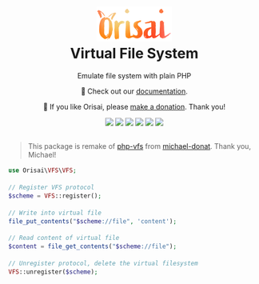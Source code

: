 <h1 align="center">
	<img src="https://github.com/orisai/.github/blob/main/images/repo_title.png?raw=true" alt="Orisai"/>
	<br/>
	Virtual File System
</h1>

<p align="center">
    Emulate file system with plain PHP
</p>

<p align="center">
	📄 Check out our <a href="docs/README.md">documentation</a>.
</p>

<p align="center">
	💸 If you like Orisai, please <a href="https://orisai.dev/sponsor">make a donation</a>. Thank you!
</p>

<p align="center">
	<a href="https://github.com/orisai/vfs/actions?query=workflow:CI+branch:v1.x"><img src="https://github.com/orisai/vfs/actions/workflows/ci.yaml/badge.svg?branch=v1.x"></a>
	<a href="https://coveralls.io/github/orisai/vfs?branch=v1.x"><img src="https://badgen.net/coveralls/c/github/orisai/vfs/v1.x?cache=300"></a>
	<a href="https://dashboard.stryker-mutator.io/reports/github.com/orisai/vfs/v1.x"><img src="https://img.shields.io/endpoint?style=flat&url=https://badge-api.stryker-mutator.io/github.com/orisai/vfs/v1.x"></a>
	<a href="https://packagist.org/packages/orisai/vfs"><img src="https://badgen.net/packagist/dt/orisai/vfs?cache=3600"></a>
	<a href="https://packagist.org/packages/orisai/vfs"><img src="https://badgen.net/packagist/v/orisai/vfs?cache=3600"></a>
	<a href="https://choosealicense.com/licenses/mpl-2.0/"><img src="https://badgen.net/badge/license/MPL-2.0/blue?cache=3600"></a>
<p>

##

> This package is remake of [php-vfs](https://github.com/michael-donat/php-vfs) from [michael-donat](https://github.com/michael-donat). Thank you, Michael!

```php
use Orisai\VFS\VFS;

// Register VFS protocol
$scheme = VFS::register();

// Write into virtual file
file_put_contents("$scheme://file", 'content');

// Read content of virtual file
$content = file_get_contents("$scheme://file");

// Unregister protocol, delete the virtual filesystem
VFS::unregister($scheme);
```
